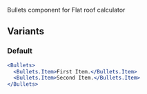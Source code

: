 Bullets component for Flat roof calculator

## Variants

### Default

```jsx
<Bullets>
  <Bullets.Item>First Item.</Bullets.Item>
  <Bullets.Item>Second Item.</Bullets.Item>
</Bullets>
```
